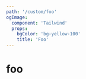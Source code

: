 ```yaml
---
path: '/custom/foo'
ogImage:
  component: 'Tailwind'
  props:
    bgColor: 'bg-yellow-100'
    title: 'Foo'
---
```


# foo
